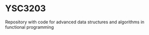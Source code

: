 # YSC3203
Repository with code for advanced data structures and algorithms in functional programming 
